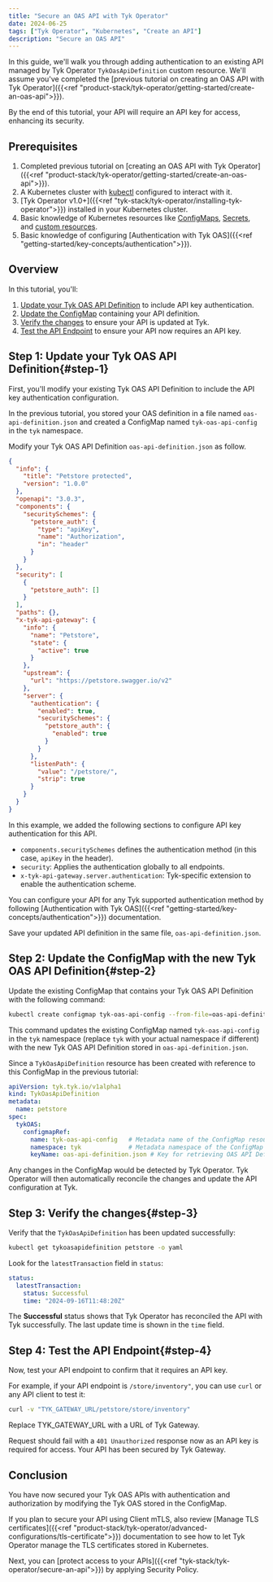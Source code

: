 ```yaml
---
title: "Secure an OAS API with Tyk Operator"
date: 2024-06-25
tags: ["Tyk Operator", "Kubernetes", "Create an API"]
description: "Secure an OAS API"
---
```


In this guide, we'll walk you through adding authentication to an existing API managed by Tyk Operator `TykOasApiDefinition` custom resource. We'll assume you've completed the [previous tutorial on creating an OAS API with Tyk Operator]({{<ref "product-stack/tyk-operator/getting-started/create-an-oas-api">}}).

By the end of this tutorial, your API will require an API key for access, enhancing its security.

## Prerequisites

1. Completed previous tutorial on [creating an OAS API with Tyk Operator]({{<ref "product-stack/tyk-operator/getting-started/create-an-oas-api">}}).
2. A Kubernetes cluster with [kubectl](https://kubernetes.io/docs/reference/kubectl/) configured to interact with it.
3. [Tyk Operator v1.0+]({{<ref "tyk-stack/tyk-operator/installing-tyk-operator">}}) installed in your Kubernetes cluster.
4. Basic knowledge of Kubernetes resources like [ConfigMaps](https://kubernetes.io/docs/concepts/configuration/configmap), [Secrets](https://kubernetes.io/docs/concepts/configuration/secret/#using-secrets-as-environment-variables), and [custom resources](https://kubernetes.io/docs/concepts/extend-kubernetes/api-extension/custom-resources/).
5. Basic knowledge of configuring [Authentication with Tyk OAS]({{<ref "getting-started/key-concepts/authentication">}}).

## Overview

In this tutorial, you'll:

1. [Update your Tyk OAS API Definition](#step-1) to include API key authentication.
2. [Update the ConfigMap](#step-2) containing your API definition.
3. [Verify the changes](#step-3) to ensure your API is updated at Tyk.
4. [Test the API Endpoint](#step-4) to ensure your API now requires an API key.

## Step 1: Update your Tyk OAS API Definition{#step-1}

First, you'll modify your existing Tyk OAS API Definition to include the API key authentication configuration.

In the previous tutorial, you stored your OAS definition in a file named `oas-api-definition.json` and created a ConfigMap named `tyk-oas-api-config` in the `tyk` namespace.

Modify your Tyk OAS API Definition `oas-api-definition.json` as follow. 

```json {hl_lines=["8-14","16-20","33-40"],linenos=true}
{
  "info": {
    "title": "Petstore protected",
    "version": "1.0.0"
  },
  "openapi": "3.0.3",
  "components": {
    "securitySchemes": {
      "petstore_auth": {
        "type": "apiKey",
        "name": "Authorization",
        "in": "header"
      }
    }
  },
  "security": [
    {
      "petstore_auth": []
    }
  ],
  "paths": {},
  "x-tyk-api-gateway": {
    "info": {
      "name": "Petstore",
      "state": {
        "active": true
      }
    },
    "upstream": {
      "url": "https://petstore.swagger.io/v2"
    },
    "server": {
      "authentication": {
        "enabled": true,
        "securitySchemes": {
          "petstore_auth": {
            "enabled": true
          }
        }
      },
      "listenPath": {
        "value": "/petstore/",
        "strip": true
      }
    }
  }
}
```

In this example, we added the following sections to configure API key authentication for this API. 

- `components.securitySchemes` defines the authentication method (in this case, `apiKey` in the header).
- `security`: Applies the authentication globally to all endpoints.
- `x-tyk-api-gateway.server.authentication`: Tyk-specific extension to enable the authentication scheme.

You can configure your API for any Tyk supported authentication method by following [Authentication with Tyk OAS]({{<ref "getting-started/key-concepts/authentication">}}) documentation.

Save your updated API definition in the same file, `oas-api-definition.json`.

## Step 2: Update the ConfigMap with the new Tyk OAS API Definition{#step-2}

Update the existing ConfigMap that contains your Tyk OAS API Definition with the following command:

```sh
kubectl create configmap tyk-oas-api-config --from-file=oas-api-definition.json -n tyk --dry-run=client -o yaml | kubectl replace -f -
```

This command updates the existing ConfigMap named `tyk-oas-api-config` in the `tyk` namespace (replace `tyk` with your actual namespace if different) with the new Tyk OAS API Definition stored in `oas-api-definition.json`.

Since a `TykOasApiDefinition` resource has been created with reference to this ConfigMap in the previous tutorial:

```yaml
apiVersion: tyk.tyk.io/v1alpha1
kind: TykOasApiDefinition
metadata:
  name: petstore
spec:
  tykOAS:
    configmapRef:
      name: tyk-oas-api-config   # Metadata name of the ConfigMap resource that stores the OAS API Definition
      namespace: tyk             # Metadata namespace of the ConfigMap resource
      keyName: oas-api-definition.json # Key for retrieving OAS API Definition from the ConfigMap
```

Any changes in the ConfigMap would be detected by Tyk Operator. Tyk Operator will then automatically reconcile the changes and update the API configuration at Tyk.

## Step 3: Verify the changes{#step-3}

Verify that the `TykOasApiDefinition` has been updated successfully:

```sh
kubectl get tykoasapidefinition petstore -o yaml
```

Look for the `latestTransaction` field in `status`:

```yaml
status:
  latestTransaction:
    status: Successful
    time: "2024-09-16T11:48:20Z"
```

The **Successful** status shows that Tyk Operator has reconciled the API with Tyk successfully. The last update time is shown in the `time` field.

## Step 4: Test the API Endpoint{#step-4}
Now, test your API endpoint to confirm that it requires an API key.

For example, if your API endpoint is `/store/inventory"`, you can use `curl` or any API client to test it:

```sh
curl -v "TYK_GATEWAY_URL/petstore/store/inventory"
```

Replace TYK_GATEWAY_URL with a URL of Tyk Gateway.

Request should fail with a `401 Unauthorized` response now as an API key is required for access. Your API has been secured by Tyk Gateway.

## Conclusion
You have now secured your Tyk OAS APIs with authentication and authorization by modifying the Tyk OAS stored in the ConfigMap. 

If you plan to secure your API using Client mTLS, also review [Manage TLS certificates]({{<ref "product-stack/tyk-operator/advanced-configurations/tls-certificate">}}) documentation to see how to let Tyk Operator manage the TLS certificates stored in Kubernetes.

Next, you can [protect access to your APIs]({{<ref "tyk-stack/tyk-operator/secure-an-api">}}) by applying Security Policy.